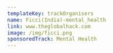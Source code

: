 ```yaml
---
templateKey: trackOrganisers
name: Ficci(India)-mental_health
link: www.theglobalhack.com
image: /img/ficci.png
sponsoredTrack: Mental Health
---
```

